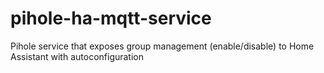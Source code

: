 # pihole-ha-mqtt-service
Pihole service that exposes group management (enable/disable) to Home Assistant with autoconfiguration
